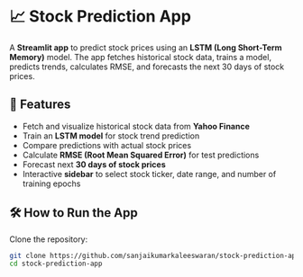# 📈 Stock Prediction App
A **Streamlit app** to predict stock prices using an **LSTM (Long Short-Term Memory)** model. The app fetches historical stock data, trains a model, predicts trends, calculates RMSE, and forecasts the next 30 days of stock prices.

## 🚀 Features
- Fetch and visualize historical stock data from **Yahoo Finance**
- Train an **LSTM model** for stock trend prediction
- Compare predictions with actual stock prices
- Calculate **RMSE (Root Mean Squared Error)** for test predictions
- Forecast next **30 days of stock prices**
- Interactive **sidebar** to select stock ticker, date range, and number of training epochs

## 🛠️ How to Run the App
Clone the repository:
```bash
git clone https://github.com/sanjaikumarkaleeswaran/stock-prediction-app.git
cd stock-prediction-app










